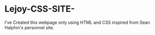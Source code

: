 # Lejoy-CSS-SITE-
I've Created this webpage only using HTML and CSS inspired from Sean Halphin's personnel site.   
